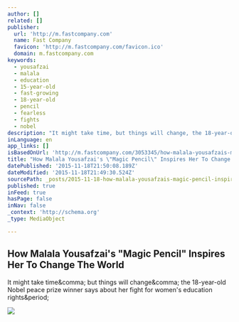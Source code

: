 ```yaml
---
author: []
related: []
publisher:
  url: 'http://m.fastcompany.com'
  name: Fast Company
  favicon: 'http://m.fastcompany.com/favicon.ico'
  domain: m.fastcompany.com
keywords:
  - yousafzai
  - malala
  - education
  - 15-year-old
  - fast-growing
  - 18-year-old
  - pencil
  - fearless
  - fights
  - nobel
description: "It might take time, but things will change, the 18-year-old Nobel peace prize winner says about her fight for women's education rights."
inLanguage: en
app_links: []
isBasedOnUrl: 'http://m.fastcompany.com/3053345/how-malala-yousafzais-magic-pencil-inspires-her-to-change-the-world'
title: "How Malala Yousafzai's \"Magic Pencil\" Inspires Her To Change The World"
datePublished: '2015-11-18T21:50:08.189Z'
dateModified: '2015-11-18T21:49:30.524Z'
sourcePath: _posts/2015-11-18-how-malala-yousafzais-magic-pencil-inspires-her-to-change.md
published: true
inFeed: true
hasPage: false
inNav: false
_context: 'http://schema.org'
_type: MediaObject

---
```

<article style=""><h1>How Malala Yousafzai's "Magic Pencil" Inspires Her To Change The World</h1><p>It might take time&amp;comma; but things will change&amp;comma; the 18-year-old Nobel peace prize winner says about her fight for women's education rights&amp;period;</p><img src="http://f.fastcompany.net/multisite_files/fastcompany/imagecache/620x350/poster/2015/11/3053345-teaser-malala-teaser.jpg" /></article>